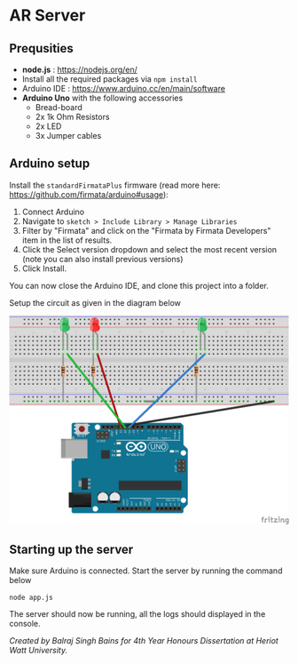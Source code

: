 AR Server
===

Prequsities
---
- **node.js** : https://nodejs.org/en/
- Install all the required packages via `npm install`
- Arduino IDE : https://www.arduino.cc/en/main/software
- **Arduino Uno** with the following accessories
    - Bread-board
    - 2x 1k Ohm Resistors
    - 2x LED
    - 3x Jumper cables

Arduino setup
---

Install the `standardFirmataPlus` firmware (read more here: https://github.com/firmata/arduino#usage):
1. Connect Arduino
2. Navigate to `sketch > Include Library > Manage Libraries`
3. Filter by "Firmata" and click on the "Firmata by Firmata Developers" item in the list of results.
4. Click the Select version dropdown and select the most recent version (note you can also install previous versions)
5. Click Install.

You can now close the Arduino IDE, and clone this project into a folder.

Setup the circuit as given in the diagram below

![Circuit sketch](./ARServer_bb_v2.png)

Starting up the server
---

Make sure Arduino is connected. Start the server by running the command below
```
node app.js
```

The server should now be running, all the logs should displayed in the console.



*Created by Balraj Singh Bains for 4th Year Honours Dissertation at Heriot Watt University.*